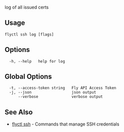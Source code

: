 log of all issued certs

## Usage
~~~
flyctl ssh log [flags]
~~~

## Options

~~~
  -h, --help   help for log
~~~

## Global Options

~~~
  -t, --access-token string   Fly API Access Token
  -j, --json                  json output
      --verbose               verbose output
~~~

## See Also

* [flyctl ssh](/docs/flyctl/ssh/)	 - Commands that manage SSH credentials

